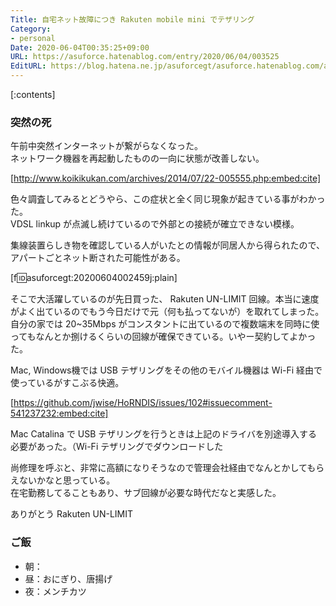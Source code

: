```yaml
---
Title: 自宅ネット故障につき Rakuten mobile mini でテザリング
Category:
- personal
Date: 2020-06-04T00:35:25+09:00
URL: https://asuforce.hatenablog.com/entry/2020/06/04/003525
EditURL: https://blog.hatena.ne.jp/asuforcegt/asuforce.hatenablog.com/atom/entry/26006613578677504
---
```


[:contents]

###  突然の死

午前中突然インターネットが繋がらなくなった。  
ネットワーク機器を再起動したものの一向に状態が改善しない。

[http://www.koikikukan.com/archives/2014/07/22-005555.php:embed:cite]

色々調査してみるとどうやら、この症状と全く同じ現象が起きている事がわかった。  
VDSL linkup が点滅し続けているので外部との接続が確立できない模様。

集線装置らしき物を確認している人がいたとの情報が同居人から得られたので、アパートごとネット断された可能性がある。

[f:id:asuforcegt:20200604002459j:plain]

そこで大活躍しているのが先日買った、 Rakuten UN-LIMIT 回線。本当に速度がよく出ているのでもう今日だけで元（何も払ってないが）を取れてしまった。自分の家では 20~35Mbps がコンスタントに出ているので複数端末を同時に使ってもなんとか捌けるくらいの回線が確保できている。いやー契約してよかった。

Mac, Windows機では USB テザリングをその他のモバイル機器は Wi-Fi 経由で使っているがすこぶる快適。

[https://github.com/jwise/HoRNDIS/issues/102#issuecomment-541237232:embed:cite]

Mac Catalina で USB テザリングを行うときは上記のドライバを別途導入する必要があった。（Wi-Fi テザリングでダウンロードした

尚修理を呼ぶと、非常に高額になりそうなので管理会社経由でなんとかしてもらえないかなと思っている。  
在宅勤務してることもあり、サブ回線が必要な時代だなと実感した。

ありがとう Rakuten UN-LIMIT

### ご飯

- 朝：
- 昼：おにぎり、唐揚げ
- 夜：メンチカツ
